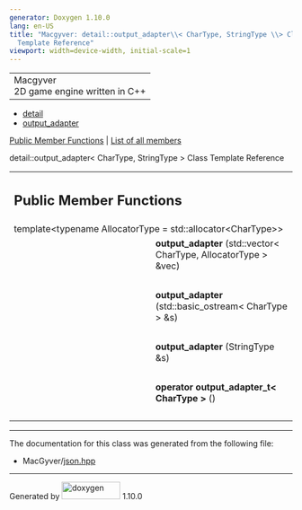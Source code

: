 ```yaml
---
generator: Doxygen 1.10.0
lang: en-US
title: "Macgyver: detail::output_adapter\\< CharType, StringType \\> Class
  Template Reference"
viewport: width=device-width, initial-scale=1
---
```


<div id="top">

<div id="titlearea">

<table data-cellspacing="0" data-cellpadding="0">
<colgroup>
<col style="width: 100%" />
</colgroup>
<tbody>
<tr id="projectrow" class="odd">
<td id="projectalign"><div id="projectname">
Macgyver
</div>
<div id="projectbrief">
2D game engine written in C++
</div></td>
</tr>
</tbody>
</table>

</div>

<div id="main-nav">

</div>

<div id="nav-path" class="navpath">

- <a href="namespacedetail.html" class="el">detail</a>
- <a href="classdetail_1_1output__adapter.html"
  class="el">output_adapter</a>

</div>

</div>

<div class="header">

<div class="summary">

[Public Member Functions](#pub-methods) \| [List of all
members](classdetail_1_1output__adapter-members.html)

</div>

<div class="headertitle">

<div class="title">

detail::output_adapter\< CharType, StringType \> Class Template
Reference

</div>

</div>

</div>

<div class="contents">

<table class="memberdecls">
<colgroup>
<col style="width: 50%" />
<col style="width: 50%" />
</colgroup>
<tbody>
<tr class="odd heading">
<td colspan="2"><h2 id="public-member-functions"
class="groupheader"><span id="pub-methods"></span> Public Member
Functions</h2></td>
</tr>
<tr id="r_a52a0eb67117c3b53e3540c0a1d46195c"
class="even memitem:a52a0eb67117c3b53e3540c0a1d46195c">
<td colspan="2" class="memTemplParams"><span
id="a52a0eb67117c3b53e3540c0a1d46195c"></span> template&lt;typename
AllocatorType = std::allocator&lt;CharType&gt;&gt;</td>
</tr>
<tr class="odd memitem:a52a0eb67117c3b53e3540c0a1d46195c">
<td class="memTemplItemLeft" style="text-align: right;"
data-valign="top"> </td>
<td class="memTemplItemRight"
data-valign="bottom"><strong>output_adapter</strong> (std::vector&lt;
CharType, AllocatorType &gt; &amp;vec)</td>
</tr>
<tr class="even separator:a52a0eb67117c3b53e3540c0a1d46195c">
<td colspan="2" class="memSeparator"> </td>
</tr>
<tr id="r_a377842b5612219e77fc20840959f17cb"
class="odd memitem:a377842b5612219e77fc20840959f17cb">
<td class="memItemLeft" style="text-align: right;"
data-valign="top"><span id="a377842b5612219e77fc20840959f17cb"></span>
 </td>
<td class="memItemRight"
data-valign="bottom"><strong>output_adapter</strong>
(std::basic_ostream&lt; CharType &gt; &amp;s)</td>
</tr>
<tr class="even separator:a377842b5612219e77fc20840959f17cb">
<td colspan="2" class="memSeparator"> </td>
</tr>
<tr id="r_a306e1e136514704d22f2b9bc8c3450fb"
class="odd memitem:a306e1e136514704d22f2b9bc8c3450fb">
<td class="memItemLeft" style="text-align: right;"
data-valign="top"><span id="a306e1e136514704d22f2b9bc8c3450fb"></span>
 </td>
<td class="memItemRight"
data-valign="bottom"><strong>output_adapter</strong> (StringType
&amp;s)</td>
</tr>
<tr class="even separator:a306e1e136514704d22f2b9bc8c3450fb">
<td colspan="2" class="memSeparator"> </td>
</tr>
<tr id="r_a183a145d2132c892f658fb7978e829d0"
class="odd memitem:a183a145d2132c892f658fb7978e829d0">
<td class="memItemLeft" style="text-align: right;"
data-valign="top"><span id="a183a145d2132c892f658fb7978e829d0"></span>
 </td>
<td class="memItemRight" data-valign="bottom"><strong>operator
output_adapter_t&lt; CharType &gt;</strong> ()</td>
</tr>
<tr class="even separator:a183a145d2132c892f658fb7978e829d0">
<td colspan="2" class="memSeparator"> </td>
</tr>
</tbody>
</table>

------------------------------------------------------------------------

The documentation for this class was generated from the following file:

- MacGyver/<a href="json_8hpp_source.html" class="el">json.hpp</a>

</div>

------------------------------------------------------------------------

<span class="small">Generated
by [<img src="doxygen.svg" class="footer" width="104" height="31"
alt="doxygen" />](https://www.doxygen.org/index.html) 1.10.0</span>
